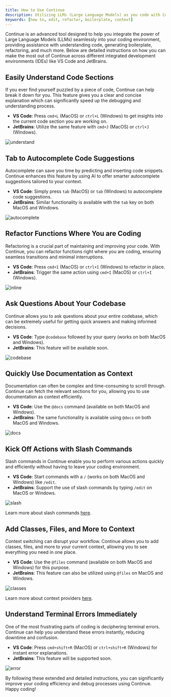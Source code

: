 ```yaml
---
title: How to Use Continue
description: Utilizing LLMs (Large Language Models) as you code with Continue
keywords: [how to, edit, refactor, boilerplate, context]
---
```


Continue is an advanced tool designed to help you integrate the power of Large Language Models (LLMs) seamlessly into your coding environment, providing assistance with understanding code, generating boilerplate, refactoring, and much more. Below are detailed instructions on how you can make the most out of Continue across different integrated development environments (IDEs) like VS Code and JetBrains.

## Easily Understand Code Sections

If you ever find yourself puzzled by a piece of code, Continue can help break it down for you. This feature gives you a clear and concise explanation which can significantly speed up the debugging and understanding process.

- **VS Code**: Press `cmd+L` (MacOS) or `ctrl+L` (Windows) to get insights into the current code section you are working on.
- **JetBrains**: Utilize the same feature with `cmd+J` (MacOS) or `ctrl+J` (Windows).

![understand](/img/understand.gif)

## Tab to Autocomplete Code Suggestions

Autocomplete can save you time by predicting and inserting code snippets. Continue enhances this feature by using AI to offer smarter autocomplete suggestions tailored to your context.

- **VS Code**: Simply press `tab` (MacOS) or `tab` (Windows) to autocomplete code suggestions.
- **JetBrains**: Similar functionality is available with the `tab` key on both MacOS and Windows.

![autocomplete](/img/autocomplete.gif)

## Refactor Functions Where You are Coding

Refactoring is a crucial part of maintaining and improving your code. With Continue, you can refactor functions right where you are coding, ensuring seamless transitions and minimal interruptions.

- **VS Code**: Press `cmd+I` (MacOS) or `ctrl+I` (Windows) to refactor in place.
- **JetBrains**: Trigger the same action using `cmd+I` (MacOS) or `ctrl+I` (Windows).

![inline](/img/inline.gif)

## Ask Questions About Your Codebase

Continue allows you to ask questions about your entire codebase, which can be extremely useful for getting quick answers and making informed decisions.

- **VS Code**: Type `@codebase` followed by your query (works on both MacOS and Windows).
- **JetBrains**: This feature will be available soon.

![codebase](/img/codebase.gif)

## Quickly Use Documentation as Context

Documentation can often be complex and time-consuming to scroll through. Continue can fetch the relevant sections for you, allowing you to use documentation as context efficiently.

- **VS Code**: Use the `@docs` command (available on both MacOS and Windows).
- **JetBrains**: The same functionality is available using `@docs` on both MacOS and Windows.

![docs](/img/docs.gif)

## Kick Off Actions with Slash Commands

Slash commands in Continue enable you to perform various actions quickly and efficiently without having to leave your coding environment.

- **VS Code**: Start commands with a `/` (works on both MacOS and Windows) like `/edit`.
- **JetBrains**: Support the use of slash commands by typing `/edit` on MacOS or Windows.

![slash](/img/slash.gif)

Learn more about slash commands [here](./customization/slash-commands.md).

## Add Classes, Files, and More to Context

Context switching can disrupt your workflow. Continue allows you to add classes, files, and more to your current context, allowing you to see everything you need in one place.

- **VS Code**: Use the `@files` command (available on both MacOS and Windows) for this purpose.
- **JetBrains**: This feature can also be utilized using `@files` on MacOS and Windows.

![classes](/img/classes.gif)

Learn more about context providers [here](./customization/context-providers.md).

## Understand Terminal Errors Immediately

One of the most frustrating parts of coding is deciphering terminal errors. Continue can help you understand these errors instantly, reducing downtime and confusion.

- **VS Code**: Press `cmd+shift+R` (MacOS) or `ctrl+shift+R` (Windows) for instant error explanations.
- **JetBrains**: This feature will be supported soon.

![error](/img/error.gif)

By following these extended and detailed instructions, you can significantly improve your coding efficiency and debug processes using Continue. Happy coding!
